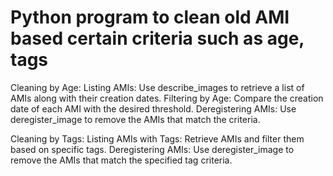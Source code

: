 # Python program to clean old AMI  based certain criteria such as age, tags


Cleaning by Age:
Listing AMIs: Use describe_images to retrieve a list of AMIs along with their creation dates.
Filtering by Age: Compare the creation date of each AMI with the desired threshold.
Deregistering AMIs: Use deregister_image to remove the AMIs that match the criteria.


Cleaning by Tags:
Listing AMIs with Tags: Retrieve AMIs and filter them based on specific tags.
Deregistering AMIs: Use deregister_image to remove the AMIs that match the specified tag criteria.
